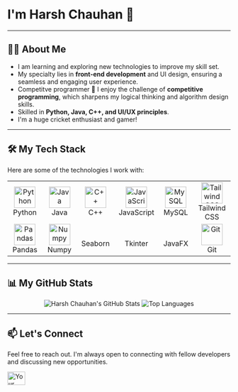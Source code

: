 #  I'm Harsh Chauhan 👋

---

## 👨‍💻 About Me

* I am learning and exploring new technologies to improve my skill set.
* My specialty lies in **front-end development** and UI design, ensuring a seamless and engaging user experience.
* Competitve programmer 🧠 I enjoy the challenge of **competitive programming**, which sharpens my logical thinking and algorithm design skills.
* Skilled in  **Python, Java, C++, and UI/UX principles**.
* I'm a huge cricket enthusiast and gamer!

---

## 🛠️ My Tech Stack

Here are some of the technologies I work with:

<table>
  <tr>
    <td align="center" width="96">
      <img src="https://skillicons.dev/icons?i=python" width="48" height="48" alt="Python" />
      <br>Python
    </td>
    <td align="center" width="96">
      <img src="https://skillicons.dev/icons?i=java" width="48" height="48" alt="Java" />
      <br>Java
    </td>
    <td align="center" width="96">
      <img src="https://skillicons.dev/icons?i=cpp" width="48" height="48" alt="C++" />
      <br>C++
    </td>
    <td align="center" width="96">
      <img src="https://skillicons.dev/icons?i=javascript" width="48" height="48" alt="JavaScript" />
      <br>JavaScript
    </td>
     <td align="center" width="96">
      <img src="https://skillicons.dev/icons?i=mysql" width="48" height="48" alt="MySQL" />
      <br>MySQL
    </td>
    <td align="center" width="96">
      <img src="https://skillicons.dev/icons?i=tailwind" width="48" height="48" alt="Tailwind CSS" />
      <br>Tailwind CSS
    </td>
  </tr>
  <tr>
    <td align="center" width="96">
      <a href="#-my-tech-stack">
        <img src="https://skillicons.dev/icons?i=pandas" width="48" height="48" alt="Pandas" />
      </a>
      <br>Pandas
    </td>
    <td align="center" width="96">
      <a href="#-my-tech-stack">
        <img src="https://skillicons.dev/icons?i=numpy" width="48" height="48" alt="Numpy" />
      </a>
      <br>Numpy
    </td>
    <td align="center" width="96">
      <br>Seaborn
    </td>
    <td align="center" width="96">
      <br>Tkinter
    </td>
    <td align="center" width="96">
      <br>JavaFX
    </td>
     <td align="center" width="96">
      <img src="https://skillicons.dev/icons?i=git" width="48" height="48" alt="Git" />
      <br>Git
    </td>
  </tr>
</table>

---

## 📊 My GitHub Stats

<p align="center">
  <img src="https://github-readme-stats.vercel.app/api?username=HarshChauhanz&show_icons=true&theme=radical&rank_icon=github" alt="Harsh Chauhan's GitHub Stats" />
  <img src="https://github-readme-stats.vercel.app/api/top-langs/?username=HarshChauhanz&layout=compact&theme=radical" alt="Top Languages" />
</p>

---

## 📫 Let's Connect

Feel free to reach out. I'm always open to connecting with fellow developers and discussing new opportunities.

<p align="left">
<a href="https://linkedin.com/in/harsh-chauhan-823414322" target="blank"><img align="center" src="https://raw.githubusercontent.com/rahuldkjain/github-profile-readme-generator/master/src/images/icons/Social/linked-in-alt.svg" alt="Your LinkedIn Profile" height="30" width="40" /></a>
</p>
